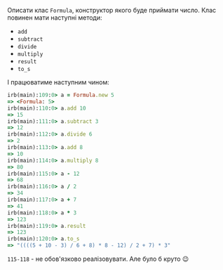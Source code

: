 Описати клас `Formula`, конструктор якого буде приймати число. Клас повинен мати наступні методи:
 - `add`
 - `subtract`
 - `divide`
 - `multiply`
 - `result`
 - `to_s`

І працюватиме наступним чином:
```ruby
irb(main):109:0> a = Formula.new 5
=> <Formula: 5>
irb(main):110:0> a.add 10
=> 15
irb(main):111:0> a.subtract 3
=> 12
irb(main):112:0> a.divide 6
=> 2
irb(main):113:0> a.add 8
=> 10
irb(main):114:0> a.multiply 8
=> 80
irb(main):115:0> a - 12
=> 68
irb(main):116:0> a / 2
=> 34
irb(main):117:0> a + 7
=> 41
irb(main):118:0> a * 3
=> 123
irb(main):119:0> a.result
=> 123
irb(main):120:0> a.to_s
=> "((((5 + 10 - 3) / 6 + 8) * 8 - 12) / 2 + 7) * 3"
```

`115-118` - не обов'язково реалізовувати. Але було б круто :wink: